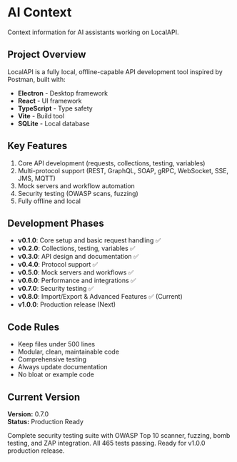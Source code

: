 # AI Context

Context information for AI assistants working on LocalAPI.

## Project Overview

LocalAPI is a fully local, offline-capable API development tool inspired by Postman, built with:
- **Electron** - Desktop framework
- **React** - UI framework
- **TypeScript** - Type safety
- **Vite** - Build tool
- **SQLite** - Local database

## Key Features

1. Core API development (requests, collections, testing, variables)
2. Multi-protocol support (REST, GraphQL, SOAP, gRPC, WebSocket, SSE, JMS, MQTT)
3. Mock servers and workflow automation
4. Security testing (OWASP scans, fuzzing)
5. Fully offline and local

## Development Phases

- **v0.1.0**: Core setup and basic request handling ✅
- **v0.2.0**: Collections, testing, variables ✅
- **v0.3.0**: API design and documentation ✅
- **v0.4.0**: Protocol support ✅
- **v0.5.0**: Mock servers and workflows ✅
- **v0.6.0**: Performance and integrations ✅
- **v0.7.0**: Security testing ✅
- **v0.8.0**: Import/Export & Advanced Features ✅ (Current)
- **v1.0.0**: Production release (Next)

## Code Rules

- Keep files under 500 lines
- Modular, clean, maintainable code
- Comprehensive testing
- Always update documentation
- No bloat or example code

## Current Version

**Version:** 0.7.0  
**Status:** Production Ready

Complete security testing suite with OWASP Top 10 scanner, fuzzing, bomb testing, and ZAP integration. All 465 tests passing. Ready for v1.0.0 production release.
